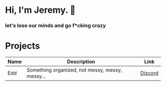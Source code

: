 # Hi, I'm Jeremy. 👋
### let's lose our minds and go f*cking crazy

# Projects

| Name | Description | Link |
|--------|-------------|--------|
| Edd | Something organized, not messy, messy, messy... | [Discord](https://discord.gg/dUFD3r4ebp) |
